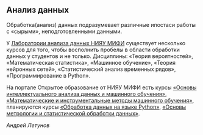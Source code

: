 ## Анализ данных

Обработка(анализ) данных подразумевает различные ипостаси работы с «сырыми», неподготовленными данными. 

У [Лаборатории анализа данных НИЯУ МИФИ](https://datalearning.ru/)  существует несколько курсов для того, чтобы восполнить пробелы в области обработки данных у студентов и не только. Дисциплины: «Теория вероятностей», «Математическая статистика», «Машинное обучение», «Теория нейронных сетей», «Статистический анализ временных рядов», «Программирование в Python».

На портале Открытое образование от НИЯУ МИФИ есть курсы [«Основы интеллектуального анализа данных и машинного обучения»](https://openedu.ru/course/mephi/mephi_oiadmo/), [«Математические и инструментальные методы машинного обучения»](https://openedu.ru/course/mephi/mephi_011_machinelearning/), планируются курсы [«Обработка данных на языке Python»](https://openedu.ru/course/mephi/mephi_python/), [«Основы метрологии и статистической обработки данных»](https://openedu.ru/course/mephi/mephi_omsod/).


*Андрей Летунов*
